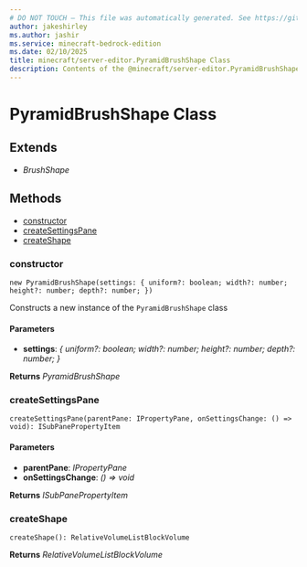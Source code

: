 ```yaml
---
# DO NOT TOUCH — This file was automatically generated. See https://github.com/mojang/minecraftapidocsgenerator to modify descriptions, examples, etc.
author: jakeshirley
ms.author: jashir
ms.service: minecraft-bedrock-edition
ms.date: 02/10/2025
title: minecraft/server-editor.PyramidBrushShape Class
description: Contents of the @minecraft/server-editor.PyramidBrushShape class.
---
```

# PyramidBrushShape Class

## Extends
- *BrushShape*

## Methods
- [constructor](#(constructor))
- [createSettingsPane](#createsettingspane)
- [createShape](#createshape)

### **constructor**
`
new PyramidBrushShape(settings: {
        uniform?: boolean;
        width?: number;
        height?: number;
        depth?: number;
    })
`

Constructs a new instance of the `PyramidBrushShape` class

#### **Parameters**
- **settings**: *{
        uniform?: boolean;
        width?: number;
        height?: number;
        depth?: number;
    }*

**Returns** *PyramidBrushShape*

### **createSettingsPane**
`
createSettingsPane(parentPane: IPropertyPane, onSettingsChange: () => void): ISubPanePropertyItem
`

#### **Parameters**
- **parentPane**: *IPropertyPane*
- **onSettingsChange**: *() => void*

**Returns** *ISubPanePropertyItem*

### **createShape**
`
createShape(): RelativeVolumeListBlockVolume
`

**Returns** *RelativeVolumeListBlockVolume*
